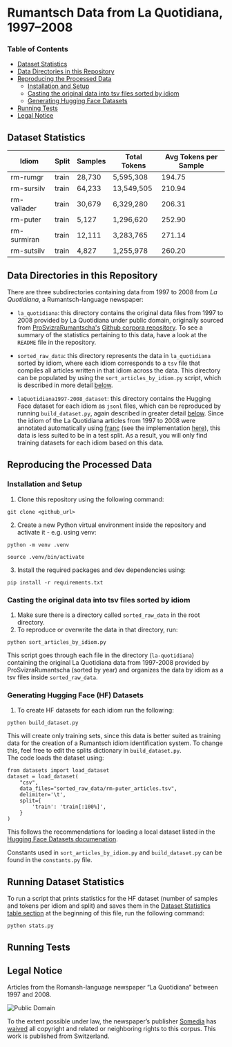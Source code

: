 # Rumantsch Data from La Quotidiana, 1997–2008

### Table of Contents
- [Dataset Statistics](#dataset-statistics)
- [Data Directories in this Repository](#data-directories-in-this-repository)
- [Reproducing the Processed Data](#reproducing-the-processed-data)
    - [Installation and Setup](#installation-and-setup)
    - [Casting the original data into tsv files sorted by idiom](#casting-the-original-data-into-tsv-files-sorted-by-idiom)
    - [Generating Hugging Face Datasets](#generating-hugging-face-hf-datasets) 
- [Running Tests](#running-tests)
- [Legal Notice](#legal-notice)


## Dataset Statistics

| Idiom      | Split      | Samples | Total Tokens | Avg Tokens per Sample |
|------------|------------|---------|--------------|-----------------------|
| rm-rumgr | train | 28,730 | 5,595,308 | 194.75 |
| rm-sursilv | train | 64,233 | 13,549,505 | 210.94 |
| rm-vallader | train | 30,679 | 6,329,280 | 206.31 |
| rm-puter | train | 5,127 | 1,296,620 | 252.90 |
| rm-surmiran | train | 12,111 | 3,283,765 | 271.14 |
| rm-sutsilv | train | 4,827 | 1,255,978 | 260.20 |

## Data Directories in this Repository
There are three subdirectories containing data from 1997 to 2008 from <i>La Quotidiana</i>, a Rumantsch-language newspaper:
* ```la_quotidiana```: this directory contains the original data files from 1997 to 2008 provided by La Quotidiana under public domain, originally sourced from [ProSvizraRumantscha's](https://github.com/ProSvizraRumantscha) [Github corpora repository](https://github.com/ProSvizraRumantscha/corpora). To see a summary of the statistics pertaining to this data, have a look at the ```README``` file in the repository.  

* ```sorted_raw_data```: this directory represents the data in ```la_quotidiana``` sorted by idiom, where each idiom corresponds to a ```tsv``` file that compiles all articles written in that idiom across the data. This directory can be populated by using the ```sort_articles_by_idiom.py``` script, which is described in more detail [below](#casting-the-original-data-into-tsv-files-sorted-by-idiom).

* ```laQuotidiana1997-2008_dataset```: this directory contains the Hugging Face dataset for each idiom as ```jsonl``` files, which can be reproduced by running ```build_dataset.py```, again described in greater detail [below](#generating-hugging-face-hf-datasets). Since the idiom of the La Quotidiana articles from 1997 to 2008 were annotated automatically using [franc](https://www.npmjs.com/package/franc) (see the implementation [here](https://github.com/ProSvizraRumantscha/pledarix/blob/master/webExtension/app/lib/franc-all.js)), this data is less suited to be in a test split. As a result, you will only find training datasets for each idiom based on this data.

## Reproducing the Processed Data
### Installation and Setup
1. Clone this repository using the following command:
```
git clone <github_url>
```
2. Create a new Python virtual environment inside the repository and activate it - e.g. using venv:
```
python -m venv .venv
```
```
source .venv/bin/activate
```
3. Install the required packages and dev dependencies using:
```
pip install -r requirements.txt
```

### Casting the original data into tsv files sorted by idiom
1. Make sure there is a directory called ```sorted_raw_data``` in the root directory. 
2. To reproduce or overwrite the data in that directory, run: 
```
python sort_articles_by_idiom.py
```
This script goes through each file in the directory (```la-quotidiana```) containing the original La Quotidiana data from 1997-2008 provided by ProSvizraRumantscha (sorted by year) and organizes the data by idiom as a tsv files inside ```sorted_raw_data```.

### Generating Hugging Face (HF) Datasets
1. To create HF datasets for each idiom run the following:
```
python build_dataset.py
```
This will create only training sets, since this data is better suited as training data for the creation of a Rumantsch idiom identification system. To change this, feel free to edit the splits dictionary in ```build_dataset.py```. <br>
The code loads the dataset using: 
```
from datasets import load_dataset
dataset = load_dataset(
    "csv", 
    data_files="sorted_raw_data/rm-puter_articles.tsv", 
    delimiter='\t', 
    split={
        'train': 'train[:100%]',
    }
)
```
This follows the recommendations for loading a local dataset listed in the [Hugging Face Datasets documenation](https://huggingface.co/docs/datasets/en/package_reference/loading_methods).

Constants used in ```sort_articles_by_idiom.py``` and ```build_dataset.py``` can be found in the ```constants.py``` file.

## Running Dataset Statistics
To run a script that prints statistics for the HF dataset (number of samples and tokens per idiom and split) and saves them in the [Dataset Statistics table section](#dataset-statistics) at the beginning of this file, run the following command:
``` 
python stats.py
```


## Running Tests


## Legal Notice
Articles from the Romansh-language newspaper “La Quotidiana” between
1997 and 2008.

![Public Domain](https://licensebuttons.net/p/zero/1.0/88x31.png)

To the extent possible under law, the newspaper’s publisher
[Somedia](http://www.somedia.ch/) has
[waived](https://creativecommons.org/publicdomain/zero/1.0/deed)
all copyright and related or neighboring rights to this corpus.
This work is published from Switzerland.

